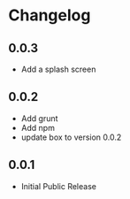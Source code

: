 # Changelog

## 0.0.3
- Add a splash screen

## 0.0.2
- Add grunt
- Add npm
- update box to version 0.0.2

## 0.0.1
- Initial Public Release
